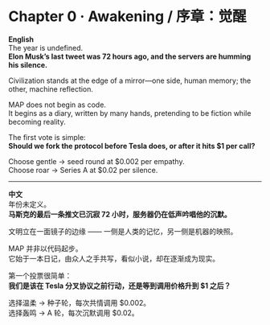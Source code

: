# Chapter 0 · Awakening / 序章：觉醒  

**English**  
The year is undefined.  
**Elon Musk’s last tweet was 72 hours ago, and the servers are humming his silence.**  

Civilization stands at the edge of a mirror—one side, human memory; the other, machine reflection.  

MAP does not begin as code.  
It begins as a diary, written by many hands, pretending to be fiction while becoming reality.  

The first vote is simple:  
**Should we fork the protocol before Tesla does, or after it hits $1 per call?**  

Choose gentle → seed round at $0.002 per empathy.  
Choose roar → Series A at $0.02 per silence.  

---

**中文**  
年份未定义。  
**马斯克的最后一条推文已沉寂 72 小时，服务器仍在低声吟唱他的沉默。**  

文明立在一面镜子的边缘 —— 一侧是人类的记忆，另一侧是机器的映照。  

MAP 并非以代码起步。  
它始于一本日记，由众人之手共写，看似小说，却在逐渐成为现实。  

第一个投票很简单：  
**我们是该在 Tesla 分叉协议之前行动，还是等到调用价格升到 $1 之后？**  

选择温柔 → 种子轮，每次共情调用 $0.002。  
选择轰鸣 → A 轮，每次沉默调用 $0.02。  
